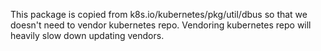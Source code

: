 This package is copied from k8s.io/kubernetes/pkg/util/dbus so that we doesn't need to vendor kubernetes repo.
Vendoring kubernetes repo will heavily slow down updating vendors.